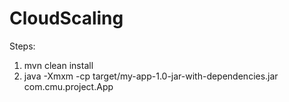 # CloudScaling
Steps:
1. mvn clean install
2. java -Xmx<Memory>m -cp target/my-app-1.0-jar-with-dependencies.jar com.cmu.project.App
